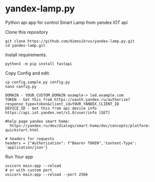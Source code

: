 # yandex-lamp.py
Python api app for control Smart Lamp from yandex IOT api

Clone this repository
```
git clone https://github.com/dimosikrus/yandex-lamp.py.git
cd yandex-lamp.git
```

Install requirements.
```
python3 -m pip install fastapi
```

Copy Config and edit.
```
cp config.sample.py config.py
nano config.py

DOMAIN - YOUR_CUSTOM_DOMAIN example-> led.example.com
TOKEN - Get this from https://oauth.yandex.ru/authorize?response_type=token&client_id=YOUR_YANDEX_CLIENT_ID
DEVICE_ID - Get this from api device info https://api.iot.yandex.net/v1.0/user/info [GET]

#help page yandex smart home:
  https://yandex.ru/dev/dialogs/smart-home/doc/concepts/platform-quickstart.html

# headers for requests
headers = {"Authorization": f"Bearer TOKEN",'Content-Type': 'application/json'}
```

Run Your app
```
uvicorn main:app --reload
# or with custom port
uvicorn main:app --reload --port 2566
```
